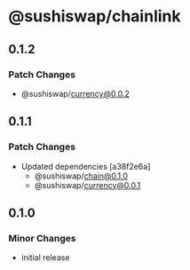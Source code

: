 # @sushiswap/chainlink

## 0.1.2

### Patch Changes

- @sushiswap/currency@0.0.2

## 0.1.1

### Patch Changes

- Updated dependencies [a38f2e6a]
  - @sushiswap/chain@0.1.0
  - @sushiswap/currency@0.0.1

## 0.1.0

### Minor Changes

- initial release
